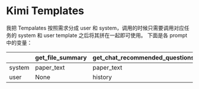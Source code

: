 # Kimi Templates

我把 Tempalates 按照需求分成 user 和 system，调用的时候只需要调用对应任务的 system 和 user template 之后将其拼在一起即可使用。
下面是各 prompt 中的变量：

|        | get_file_summary | get_chat_recommended_questions | get_words_recommended_questions | get_words_explanation | get_chat_answer             |
|--------|------------------|--------------------------------|---------------------------------|-----------------------|-----------------------------|
| system | paper_text       | paper_text                     | paper_text                      | paper_text            | paper_text                  |
| user   | None             | history                        | selected_text                   | selected_text         | history/selected_text/query |